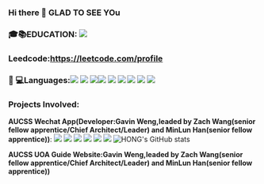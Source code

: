    ### Hi there 👋 GLAD TO SEE YOu [](https://komarev.com/ghpvc/?username=hwen554)
 ### 🎓📚EDUCATION: ![](https://img.shields.io/badge/UOA-CS-green)  
 ### Leedcode:https://leetcode.com/profile
### 👩‍ 💻Languages:![](https://img.shields.io/badge/python-3.9-orange) ![](https://img.shields.io/badge/SQL-330F63?style=flat&logo=SQL&logoColor=white)  ![](https://img.shields.io/badge/HTML5-E34F26?style=flat&logo=html5&logoColor=white)![](https://img.shields.io/badge/CSS3-1572B6?style=flat&logo=css3&logoColor=white) ![](https://img.shields.io/badge/JavaScript-323330?style=flat&logo=javascript&logoColor=F7DF1E) ![](https://img.shields.io/badge/C-00599C?style=flat&logo=c&logoColor=white) ![](https://img.shields.io/badge/Java-ED8B00?style=flat&logo=java&logoColor=white) ![](https://img.shields.io/badge/Csharp-1572B6?style=flat&logo=csharp&logoColor=white) ![](https://img.shields.io/badge/C++-00599C++?style=flat&logo=c&logoColor=white)


### Projects Involved:
**AUCSS Wechat App(Developer:Gavin Weng,leaded by Zach Wang(senior fellow apprentice/Chief Architect/Leader) and MinLun Han(senior fellow apprentice))**: ![](https://img.shields.io/badge/HTML5-E34F26?style=flat&logo=html5&logoColor=white) ![](https://img.shields.io/badge/CSS3-1572B6?style=flat&logo=css3&logoColor=white) ![](https://img.shields.io/badge/JavaScript-323330?style=flat&logo=javascript&logoColor=F7DF1E) ![](https://img.shields.io/badge/Node.js-339933?style=flat&logo=nodedotjs&logoColor=white) ![](https://img.shields.io/badge/Visual_Studio_Code-0078D4?style=flat&logo=visual%20studio%20code&logoColor=white) ![](https://img.shields.io/badge/Github-F05032?style=flat&logo=github&logoColor=white)
![HONG's GitHub stats](https://github-readme-stats.vercel.app/api?username=hwen554&show_icons=true&theme=onedark)

**AUCSS UOA Guide Website:Gavin Weng,leaded by Zach Wang(senior fellow apprentice/Chief Architect/Leader) and MinLun Han(senior fellow apprentice))**
<!--** Solitare Game(Full Stack, guided by Damir Azhar(Professor)):![](https://img.shields.io/badge/python-3.9-orange) ![](https://img.shields.io/badge/PyCharm-000000.svg?&style=flat&logo=PyCharm&logoColor=white) ![](https://img.shields.io/badge/Visual_Studio_Code-0078D4?style=flat&logo=visual%20studio%20code&logoColor=white) --> 

<!--** Bouncing Program(Full Stack, guided by Angela Chang(Professor)):![](https://img.shields.io/badge/Java-ED8B00?style=flat&logo=java&logoColor=white) ![](https://img.shields.io/badge/IntelliJIDEA-000000.svg?style=flat&logo=intellij-idea&logoColor=white) ![](https://img.shields.io/badge/Visual_Studio_Code-0078D4?style=flat&logo=visual%20studio%20code&logoColor=white)  ![](https://img.shields.io/badge/Notepad++-90E59A.svg?style=flat&logo=notepad%2B%2B&logoColor=black) ![](https://img.shields.io/badge/TextPad-8-red) -->


 <!--**![HONG's GitHub stats](https://github-readme-stats.vercel.app/api/top-langs/?username=hwen554&show_icons=true&theme=radical)   ![HONG's GitHub stats](https://github-readme-stats.vercel.app/api/top-langs/?username=hwen554&show_icons=true&theme=radical) ### ⚡ Database:
![](https://img.shields.io/badge/MySQL-00000F?style=flat&logo=mysql&logoColor=white) ![](https://img.shields.io/badge/Microsoft%20SQL%20Server-CC2927?style=flat&logo=microsoft%20sql%20server&logoColor=white) 
### 🚀 Frameworks:
![](https://img.shields.io/badge/Visual_Studio_Code-0078D4?style=flat&logo=visual%20studio%20code&logoColor=white) ![](https://img.shields.io/badge/Node.js-339933?style=flat&logo=nodedotjs&logoColor=white) ![](	https://img.shields.io/badge/React-20232A?style=flat&logo=react&logoColor=61DAFB) ![](https://img.shields.io/badge/Flask-000000?style=flat&logo=flask&logoColor=white) ![](https://img.shields.io/badge/Git-F05032?style=flat&logo=git&logoColor=white) ![](https://img.shields.io/badge/PowerShell-5391FE?style=flat&logo=PowerShell&logoColor=white) 
### 💻 Tools:
![](https://img.shields.io/badge/Eclipse-2C2255?style=flat&logo=eclipse&logoColor=white) ![](https://img.shields.io/badge/PyCharm-000000.svg?&style=flat&logo=PyCharm&logoColor=white) ![](https://img.shields.io/badge/phpstorm-143?style=flat&logo=phpstorm&logoColor=black&color=black&labelColor=darkorchid) ![](https://img.shields.io/badge/IntelliJIDEA-000000.svg?style=flat&logo=intellij-idea&logoColor=white) ![](https://img.shields.io/badge/Notepad++-90E59A.svg?style=flat&logo=notepad%2B%2B&logoColor=black) ![](https://img.shields.io/badge/Spyder-838485?style=flat&logo=spyder%20ide&logoColor=maroon) ![](https://img.shields.io/badge/Windows-0078D6?style=flat&logo=windows&logoColor=white) ![](https://img.shields.io/badge/Linux-FCC624?style=flat&logo=linux&logoColor=black) ![](https://img.shields.io/badge/Ubuntu-E95420?style=flat&logo=ubuntu&logoColor=white) ![](https://img.shields.io/badge/Kali_Linux-557C94?style=flat&logo=kali-linux&logoColor=white) ![](https://img.shields.io/badge/mac%20os-000000?style=flat&logo=apple&logoColor=white) ![]() -->

 <!--** ![HONG's GitHub stats](https://github-readme-streak-stats.herokuapp.com/?user=hwen554&show_icons=true&theme=synthwave) -->   
 

[](https://komarev.com/ghpvc/?username=your-github-hwen554&color=ff69b4) 





<!--
**hwen554/hwen554** is a ✨ _special_ ✨ repository because its `README.md` (this file) appears on your GitHub profile.

Here are some ideas to get you started:

- 🔭 I’m currently working on ...
- 🌱 I’m currently learning ...
- 👯 I’m looking to collaborate on ...
- 🤔 I’m looking for help with ...
- 💬 Ask me about ...
- 📫 How to reach me: ...
- 😄 Pronouns: ...
- ⚡ Fun fact: ...
-->
